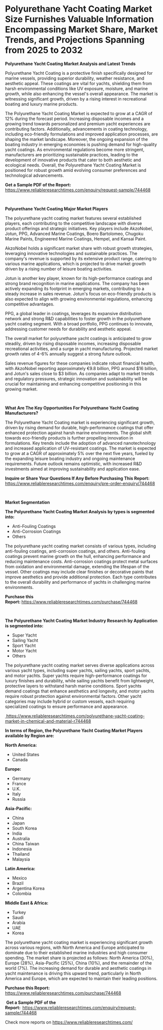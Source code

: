 <p><h1>Polyurethane Yacht Coating Market Size Furnishes Valuable Information Encompassing Market Share, Market Trends, and Projections Spanning from 2025 to 2032</h1></p><p><strong>Polyurethane Yacht Coating Market Analysis and Latest Trends</strong></p>
<p><p>Polyurethane Yacht Coating is a protective finish specifically designed for marine vessels, providing superior durability, weather resistance, and aesthetic appeal. These coatings are vital for yachts, shielding them from harsh environmental conditions like UV exposure, moisture, and marine growth, while also enhancing the vessel's overall appearance. The market is witnessing significant growth, driven by a rising interest in recreational boating and luxury marine products.</p><p>The Polyurethane Yacht Coating Market is expected to grow at a CAGR of 12% during the forecast period. Increasing disposable incomes and a growing trend towards personalized and premium yacht experiences are contributing factors. Additionally, advancements in coating technology, including eco-friendly formulations and improved application processes, are shaping the market landscape. Moreover, the ongoing expansion of the boating industry in emerging economies is pushing demand for high-quality yacht coatings. As environmental regulations become more stringent, manufacturers are prioritizing sustainable practices, leading to the development of innovative products that cater to both aesthetic and ecological needs. Overall, the Polyurethane Yacht Coating Market is positioned for robust growth amid evolving consumer preferences and technological advancements.</p></p>
<p><strong>Get a Sample PDF of the Report:&nbsp;</strong> <a href="https://www.reliableresearchtimes.com/enquiry/request-sample/744468?utm_campaign=3532&utm_medium=2&utm_source=Github&utm_content=ia&utm_term=29032025&utm_id=polyurethane-yacht-coating">https://www.reliableresearchtimes.com/enquiry/request-sample/744468</a></p>
<p>&nbsp;</p>
<p><strong>Polyurethane Yacht Coating Major Market Players</strong></p>
<p><p>The polyurethane yacht coating market features several established players, each contributing to the competitive landscape with diverse product offerings and strategic initiatives. Key players include AkzoNobel, Jotun, PPG, Advanced Marine Coatings, Boero Bartolomeo, Chugoku Marine Paints, Engineered Marine Coatings, Hempel, and Kansai Paint. </p><p>AkzoNobel holds a significant market share with robust growth strategies, leveraging innovative technologies and sustainable practices. The company's revenue is supported by its extensive product range, catering to various marine applications, which is projected to drive market growth driven by a rising number of leisure boating activities.</p><p>Jotun is another key player, known for its high-performance coatings and strong brand recognition in marine applications. The company has been actively expanding its footprint in emerging markets, contributing to a steady increase in sales revenue. Jotun's focus on eco-friendly products is also expected to align with growing environmental regulations, enhancing competitive advantages.</p><p>PPG, a global leader in coatings, leverages its expansive distribution network and strong R&D capabilities to foster growth in the polyurethane yacht coating segment. With a broad portfolio, PPG continues to innovate, addressing customer needs for durability and aesthetic appeal.</p><p>The overall market for polyurethane yacht coatings is anticipated to grow steadily, driven by rising disposable incomes, increasing disposable recreational activities, and a surge in yacht manufacturing. Projected market growth rates of 4-6% annually suggest a strong future outlook.</p><p>Sales revenue figures for these companies indicate robust financial health, with AkzoNobel reporting approximately €9.8 billion, PPG around $16 billion, and Jotun's sales close to $3 billion. As companies adapt to market trends and regulatory pressures, strategic innovation and sustainability will be crucial for maintaining and enhancing competitive positioning in this growing market.</p></p>
<p>&nbsp;</p>
<p><strong>What Are The Key Opportunities For Polyurethane Yacht Coating Manufacturers?</strong></p>
<p><p>The Polyurethane Yacht Coating market is experiencing significant growth, driven by rising demand for durable, high-performance coatings that offer enhanced protection against harsh marine environments. The global shift towards eco-friendly products is further propelling innovation in formulations. Key trends include the adoption of advanced nanotechnology and increased application of UV-resistant coatings. The market is expected to grow at a CAGR of approximately 5% over the next five years, fueled by the expanding leisure boating industry and ongoing maintenance requirements. Future outlook remains optimistic, with increased R&D investments aimed at improving sustainability and application ease.</p></p>
<p><strong>Inquire or Share Your Questions If Any Before Purchasing This Report:</strong> <a href="https://www.reliableresearchtimes.com/enquiry/pre-order-enquiry/744468?utm_campaign=3532&utm_medium=2&utm_source=Github&utm_content=ia&utm_term=29032025&utm_id=polyurethane-yacht-coating">https://www.reliableresearchtimes.com/enquiry/pre-order-enquiry/744468</a></p>
<p>&nbsp;</p>
<p><strong>Market Segmentation</strong></p>
<p><strong>The Polyurethane Yacht Coating Market Analysis by types is segmented into:</strong></p>
<p><ul><li>Anti-Fouling Coatings</li><li>Anti-Corrosion Coatings</li><li>Others</li></ul></p>
<p><p>The polyurethane yacht coating market consists of various types, including anti-fouling coatings, anti-corrosion coatings, and others. Anti-fouling coatings prevent marine growth on the hull, enhancing performance and reducing maintenance costs. Anti-corrosion coatings protect metal surfaces from oxidation and environmental damage, extending the lifespan of the vessel. Other coatings may include clear finishes or decorative paints that improve aesthetics and provide additional protection. Each type contributes to the overall durability and performance of yachts in challenging marine environments.</p></p>
<p><strong>Purchase this Report:&nbsp;</strong><a href="https://www.reliableresearchtimes.com/purchase/744468?utm_campaign=3532&utm_medium=2&utm_source=Github&utm_content=ia&utm_term=29032025&utm_id=polyurethane-yacht-coating">https://www.reliableresearchtimes.com/purchase/744468</a></p>
<p>&nbsp;</p>
<p><strong>The Polyurethane Yacht Coating Market Industry Research by Application is segmented into:</strong></p>
<p><ul><li>Super Yacht</li><li>Sailing Yacht</li><li>Sport Yacht</li><li>Motor Yacht</li><li>Others</li></ul></p>
<p><p>The polyurethane yacht coating market serves diverse applications across various yacht types, including super yachts, sailing yachts, sport yachts, and motor yachts. Super yachts require high-performance coatings for luxury finishes and durability, while sailing yachts benefit from lightweight, protective layers to withstand harsh marine conditions. Sport yachts demand coatings that enhance aesthetics and longevity, and motor yachts require robust protection against environmental factors. Other yacht categories may include hybrid or custom vessels, each requiring specialized coatings to ensure performance and appearance.</p></p>
<p><a href="https://www.reliableresearchtimes.com/polyurethane-yacht-coating-market-in-chemical-and-material-r744468?utm_campaign=3532&utm_medium=2&utm_source=Github&utm_content=ia&utm_term=29032025&utm_id=polyurethane-yacht-coating">&nbsp;https://www.reliableresearchtimes.com/polyurethane-yacht-coating-market-in-chemical-and-material-r744468</a></p>
<p><strong>In terms of Region, the Polyurethane Yacht Coating Market Players available by Region are:</strong></p>
<p>
    <p> <strong> North America: </strong>
        <ul>
            <li>United States</li>
            <li>Canada</li>
        </ul>
        </p> 
    <p> <strong> Europe: </strong>
        <ul>
            <li>Germany</li>
            <li>France</li>
            <li>U.K.</li>
            <li>Italy</li>
            <li>Russia</li>
        </ul>
        </p> 
    <p> <strong> Asia-Pacific: </strong>
        <ul>
            <li>China</li>
            <li>Japan</li>
            <li>South Korea</li>
            <li>India</li>
            <li>Australia</li>
            <li>China Taiwan</li>
            <li>Indonesia</li>
            <li>Thailand</li>
            <li>Malaysia</li>
        </ul>
        </p> 
    <p> <strong> Latin America: </strong>
        <ul>
            <li>Mexico</li>
            <li>Brazil</li>
            <li>Argentina Korea</li>
            <li>Colombia</li>
        </ul>
        </p> 
    <p> <strong> Middle East & Africa: </strong>
        <ul>
            <li>Turkey</li>
            <li>Saudi</li>
            <li>Arabia</li>
            <li>UAE</li>
            <li>Korea</li>
        </ul>
    </p>
    </p>
<p><p>The polyurethane yacht coating market is experiencing significant growth across various regions, with North America and Europe anticipated to dominate due to their established marine industries and high consumer spending. The market share is projected as follows: North America (30%), Europe (28%), Asia-Pacific (25%), China (10%), and the remainder of the world (7%). The increasing demand for durable and aesthetic coatings in yacht maintenance is driving this upward trend, particularly in North America and Europe, which are expected to maintain their leading positions.</p></p>
<p><strong>Purchase this Report: </strong><a href="https://www.reliableresearchtimes.com/purchase/744468?utm_campaign=3532&utm_medium=2&utm_source=Github&utm_content=ia&utm_term=29032025&utm_id=polyurethane-yacht-coating">https://www.reliableresearchtimes.com/purchase/744468</a></p>
<p>&nbsp;<strong>Get a Sample PDF of the Report:&nbsp;&nbsp;</strong><a href="https://www.reliableresearchtimes.com/enquiry/request-sample/744468?utm_campaign=3532&utm_medium=2&utm_source=Github&utm_content=ia&utm_term=29032025&utm_id=polyurethane-yacht-coating">https://www.reliableresearchtimes.com/enquiry/request-sample/744468</a></p>
<p><strong></strong></p>
<p>Check more reports on <a href="https://www.reliableresearchtimes.com/?utm_campaign=3532&utm_medium=2&utm_source=Github&utm_content=ia&utm_term=29032025&utm_id=polyurethane-yacht-coating">https://www.reliableresearchtimes.com/</a></p>